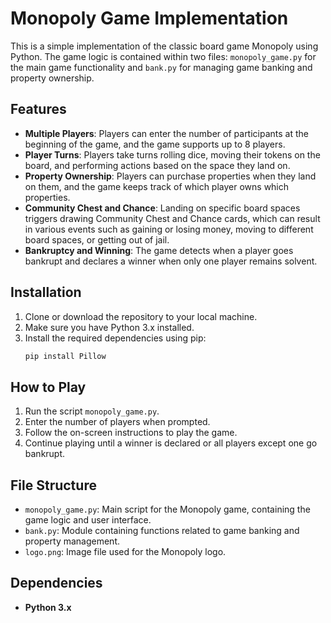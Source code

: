# Monopoly Game Implementation

This is a simple implementation of the classic board game Monopoly using Python. The game logic is contained within two files: `monopoly_game.py` for the main game functionality and `bank.py` for managing game banking and property ownership.

## Features

- **Multiple Players**: Players can enter the number of participants at the beginning of the game, and the game supports up to 8 players.
- **Player Turns**: Players take turns rolling dice, moving their tokens on the board, and performing actions based on the space they land on.
- **Property Ownership**: Players can purchase properties when they land on them, and the game keeps track of which player owns which properties.
- **Community Chest and Chance**: Landing on specific board spaces triggers drawing Community Chest and Chance cards, which can result in various events such as gaining or losing money, moving to different board spaces, or getting out of jail.
- **Bankruptcy and Winning**: The game detects when a player goes bankrupt and declares a winner when only one player remains solvent.

## Installation

1. Clone or download the repository to your local machine.
2. Make sure you have Python 3.x installed.
3. Install the required dependencies using pip:
   ```bash
   pip install Pillow

## How to Play

1. Run the script `monopoly_game.py`.
2. Enter the number of players when prompted.
3. Follow the on-screen instructions to play the game.
4. Continue playing until a winner is declared or all players except one go bankrupt.

## File Structure

- `monopoly_game.py`: Main script for the Monopoly game, containing the game logic and user interface.
- `bank.py`: Module containing functions related to game banking and property management.
- `logo.png`: Image file used for the Monopoly logo.

## Dependencies

- **Python 3.x**


